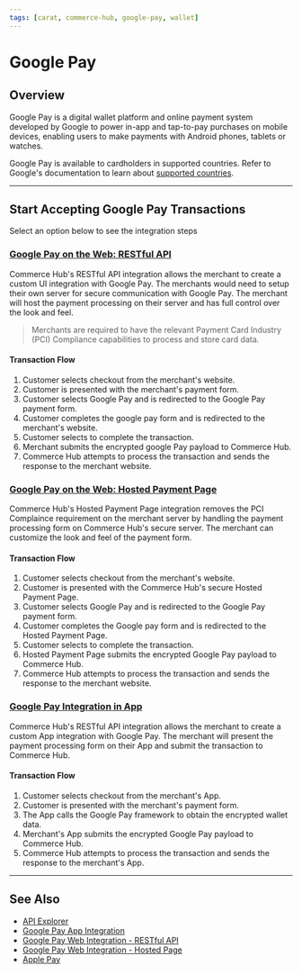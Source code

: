 ```yaml
---
tags: [carat, commerce-hub, google-pay, wallet]
---
```


# Google Pay

## Overview

Google Pay is a digital wallet platform and online payment system developed by Google to power in-app and tap-to-pay purchases on mobile devices, enabling users to make payments with Android phones, tablets or watches. 

<!--
**User Action:** The buyer taps the "Google Pay" button, and then selects a payment method and shipping address.

#### If the purchase originates from a third-party site:

1. The merchant/client server issues a credential request with the Merchant ID and Processor Name as Commerce Hub to Google.
2. Google returns response with encrypted payment credentials signed with the Commerce Hub key to the merchant server.
3. The Merchant sends the encrypted payload to Commerce Hub.
4. Commerce Hub decrypts and validates the payload, and then processes the transaction and responds back to merchant with either an approval or decline response.


#### If the purchase originates from a Google site:

1. Google initiates a purchase request to the merchant after the consumer confirms order.
2. The merchant/client server issues a request with the Merchant ID and Processor Name as Commerce Hub to Google.
3. Google returns response with encrypted payment credentials signed with the Commerce Hub key to merchant server.
4. The merchant sends the encrypted payload to Commerce Hub.
5. Commerce Hub decrypts and validates the payload and process the transaction and respond back to merchant with either an approval or decline response.
-->

Google Pay is available to cardholders in supported countries. Refer to Google's documentation to learn about [supported countries](https://support.google.com/pay/answer/9023773).

---

## Start Accepting Google Pay Transactions

Select an option below to see the integration steps

### [Google Pay on the Web: RESTful API](?path=docs/Online-Mobile-Digital/Wallets-AltPayments/Google-Pay/Google-Pay-Web-REST.md)

Commerce Hub's RESTful API integration allows the merchant to create a custom UI integration with Google Pay. The merchants would need to setup their own server for secure communication with Google Pay. The merchant will host the payment processing on their server and has full control over the look and feel.

<!-- theme: warning -->
> Merchants are required to have the relevant Payment Card Industry (PCI) Compliance capabilities to process and store card data.

#### Transaction Flow

1. Customer selects checkout from the merchant's website.
2. Customer is presented with the merchant's payment form.
3. Customer selects Google Pay and is redirected to the Google Pay payment form.
4. Customer completes the google pay form and is redirected to the merchant's website.
5. Customer selects to complete the transaction.
6. Merchant submits the encrypted google Pay payload to Commerce Hub.
7. Commerce Hub attempts to process the transaction and sends the response to the merchant website.

### [Google Pay on the Web: Hosted Payment Page](?path=docs/Online-Mobile-Digital/Wallets-AltPayments/Google-Pay/Google-Pay-Web-HPP.md)

Commerce Hub's Hosted Payment Page integration removes the PCI Complaince requirement on the merchant server by handling the payment processing form on Commerce Hub's secure server. The merchant can customize the look and feel of the payment form.

#### Transaction Flow

1. Customer selects checkout from the merchant's website.
2. Customer is presented with the Commerce Hub's secure Hosted Payment Page.
3. Customer selects Google Pay and is redirected to the Google Pay payment form.
4. Customer completes the Google pay form and is redirected to the Hosted Payment Page.
5. Customer selects to complete the transaction.
6. Hosted Payment Page submits the encrypted Google Pay payload to Commerce Hub.
7. Commerce Hub attempts to process the transaction and sends the response to the merchant website.

### [Google Pay Integration in App](?path=docs/Online-Mobile-Digital/Wallets-AltPayments/Google-Pay/Google-Pay-App.md)

Commerce Hub's RESTful API integration allows the merchant to create a custom App integration with Google Pay. The merchant will present the payment processing form on their App and submit the transaction to Commerce Hub.

#### Transaction Flow

1. Customer selects checkout from the merchant's App.
2. Customer is presented with the merchant's payment form.
3. The App calls the Google Pay framework to obtain the encrypted wallet data.
4. Merchant's App submits the encrypted Google Pay payload to Commerce Hub.
5. Commerce Hub attempts to process the transaction and sends the response to the merchant's App.

---

## See Also

- [API Explorer](url)
- [Google Pay App Integration](?path=docs/Online-Mobile-Digital/Wallets-AltPayments/Google-Pay/Google-Pay-App.md)
- [Google Pay Web Integration - RESTful API](?path=docs/Online-Mobile-Digital/Wallets-AltPayments/Google-Pay/Google-Pay-Web-REST.md)
- [Google Pay Web Integration - Hosted Page](?path=docs/Online-Mobile-Digital/Wallets-AltPayments/Google-Pay/Google-Pay-Web-HPP.md)
- [Apple Pay](?path=docs/Online-Mobile-Digital/Wallets-AltPayments/Apple-Pay/Apple-Pay.md)